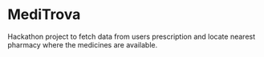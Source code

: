 # MediTrova

Hackathon project to fetch data from users prescription and locate nearest pharmacy where the medicines are available.
